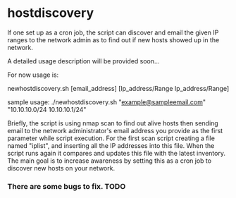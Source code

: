 # hostdiscovery
If one set up as a cron job, the script can discover and email the given IP ranges to the network admin as to find out if new hosts showed up in the network. 

A detailed usage description will be provided soon...

For now usage is: 

newhostdiscovery.sh [email_address] [Ip_address/Range Ip_address/Range] 

sample usage: ./newhostdiscovery.sh "example@sampleemail.com" "10.10.10.0/24 10.10.10.1/24"

Briefly, the script is using nmap scan to find out alive hosts then sending email to the network administrator's email address you provide as the first parameter while script execution. For the first scan script creating a file named "iplist", and inserting all the IP addresses into this file. When the script runs again it compares and updates this file with the latest inventory. The main goal is to increase awareness by setting this as a cron job to discover new hosts on your network. 
### There are some bugs to fix. TODO
